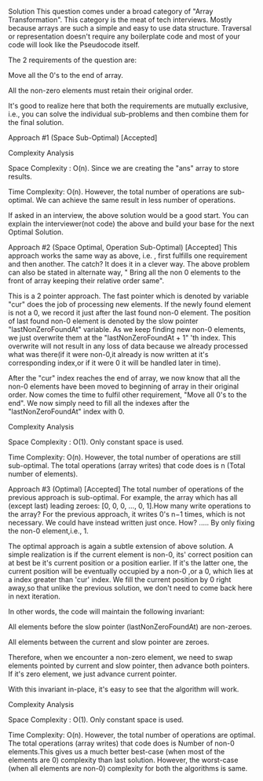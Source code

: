 Solution
This question comes under a broad category of "Array Transformation". This category is the meat of tech interviews. Mostly because arrays are such a simple and easy to use data structure. Traversal or representation doesn't require any boilerplate code and most of your code will look like the Pseudocode itself.

The 2 requirements of the question are:

Move all the 0's to the end of array.

All the non-zero elements must retain their original order.

It's good to realize here that both the requirements are mutually exclusive, i.e., you can solve the individual sub-problems and then combine them for the final solution.

Approach #1 (Space Sub-Optimal) [Accepted]

Complexity Analysis

Space Complexity : O(n). Since we are creating the "ans" array to store results.

Time Complexity: O(n). However, the total number of operations are sub-optimal. We can achieve the same result in less number of operations.

If asked in an interview, the above solution would be a good start. You can explain the interviewer(not code) the above and build your base for the next Optimal Solution.

Approach #2 (Space Optimal, Operation Sub-Optimal) [Accepted]
This approach works the same way as above, i.e. , first fulfills one requirement and then another. The catch? It does it in a clever way. The above problem can also be stated in alternate way, " Bring all the non 0 elements to the front of array keeping their relative order same".

This is a 2 pointer approach. The fast pointer which is denoted by variable "cur" does the job of processing new elements. If the newly found element is not a 0, we record it just after the last found non-0 element. The position of last found non-0 element is denoted by the slow pointer "lastNonZeroFoundAt" variable. As we keep finding new non-0 elements, we just overwrite them at the "lastNonZeroFoundAt + 1" 'th index. This overwrite will not result in any loss of data because we already processed what was there(if it were non-0,it already is now written at it's corresponding index,or if it were 0 it will be handled later in time).

After the "cur" index reaches the end of array, we now know that all the non-0 elements have been moved to beginning of array in their original order. Now comes the time to fulfil other requirement, "Move all 0's to the end". We now simply need to fill all the indexes after the "lastNonZeroFoundAt" index with 0.


Complexity Analysis

Space Complexity : O(1). Only constant space is used.

Time Complexity: O(n). However, the total number of operations are still sub-optimal. The total operations (array writes) that code does is n (Total number of elements).

Approach #3 (Optimal) [Accepted]
The total number of operations of the previous approach is sub-optimal. For example, the array which has all (except last) leading zeroes: [0, 0, 0, ..., 0, 1].How many write operations to the array? For the previous approach, it writes 0's n−1 times, which is not necessary. We could have instead written just once. How?
.....
By only fixing the non-0 element,i.e., 1.

The optimal approach is again a subtle extension of above solution. A simple realization is if the current element is non-0, its' correct position can at best be it's current position or a position earlier. If it's the latter one, the current position will be eventually occupied by a non-0 ,or a 0, which lies at a index greater than 'cur' index. We fill the current position by 0 right away,so that unlike the previous solution, we don't need to come back here in next iteration.

In other words, the code will maintain the following invariant:

All elements before the slow pointer (lastNonZeroFoundAt) are non-zeroes.

All elements between the current and slow pointer are zeroes.

Therefore, when we encounter a non-zero element, we need to swap elements pointed by current and slow pointer, then advance both pointers. If it's zero element, we just advance current pointer.

With this invariant in-place, it's easy to see that the algorithm will work.


Complexity Analysis

Space Complexity : O(1). Only constant space is used.

Time Complexity: O(n). However, the total number of operations are optimal. The total operations (array writes) that code does is Number of non-0 elements.This gives us a much better best-case (when most of the elements are 0) complexity than last solution. However, the worst-case (when all elements are non-0) complexity for both the algorithms is same.